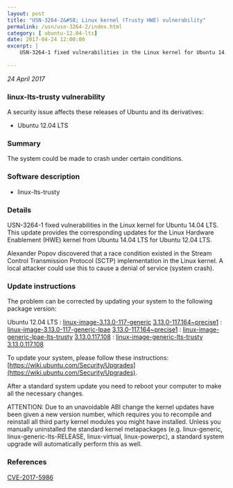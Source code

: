 ```yaml
---
layout: post
title: "USN-3264-2&#58; Linux kernel (Trusty HWE) vulnerability"
permalink: /usn/usn-3264-2/index.html
category: [ ubuntu-12.04-lts]
date: 2017-04-24 12:00:00
excerpt: |
    USN-3264-1 fixed vulnerabilities in the Linux kernel for Ubuntu 14.04 LTS. This update provides the corresponding updates for the Linux Hardware Enablement (HWE) kernel from Ubuntu 14.04 LTS for Ubuntu 12.04 LTS.
    
--- 
```

 
 

*24 April 2017*

### linux-lts-trusty vulnerability

A security issue affects these releases of Ubuntu and its derivatives:

* Ubuntu 12.04 LTS

### Summary

The system could be made to crash under certain conditions. 

### Software description

* linux-lts-trusty 

### Details

USN-3264-1 fixed vulnerabilities in the Linux kernel for Ubuntu 14.04 LTS. This update provides the corresponding updates for the Linux Hardware Enablement (HWE) kernel from Ubuntu 14.04 LTS for Ubuntu 12.04 LTS.

Alexander Popov discovered that a race condition existed in the Stream Control Transmission Protocol (SCTP) implementation in the Linux kernel. A local attacker could use this to cause a denial of service (system crash). 

### Update instructions

The problem can be corrected by updating your system to the following package version:

Ubuntu 12.04 LTS
 : [linux-image-3.13.0-117-generic](https://launchpad.net/ubuntu/+source/linux-lts-trusty) <span> [3.13.0-117.164~precise1](https://launchpad.net/ubuntu/+source/linux-lts-trusty/3.13.0-117.164~precise1) </span> 
 : [linux-image-3.13.0-117-generic-lpae](https://launchpad.net/ubuntu/+source/linux-lts-trusty) <span> [3.13.0-117.164~precise1](https://launchpad.net/ubuntu/+source/linux-lts-trusty/3.13.0-117.164~precise1) </span> 
 : [linux-image-generic-lpae-lts-trusty](https://launchpad.net/ubuntu/+source/linux-lts-trusty) <span> [3.13.0.117.108](https://launchpad.net/ubuntu/+source/linux-lts-trusty/3.13.0-117.164~precise1) </span> 
 : [linux-image-generic-lts-trusty](https://launchpad.net/ubuntu/+source/linux-lts-trusty) <span> [3.13.0.117.108](https://launchpad.net/ubuntu/+source/linux-lts-trusty/3.13.0-117.164~precise1) </span> 

To update your system, please follow these instructions: [https://wiki.ubuntu.com/Security/Upgrades](https://wiki.ubuntu.com/Security/Upgrades).

After a standard system update you need to reboot your computer to make all the necessary changes.

ATTENTION: Due to an unavoidable ABI change the kernel updates have been given a new version number, which requires you to recompile and reinstall all third party kernel modules you might have installed. Unless you manually uninstalled the standard kernel metapackages (e.g. linux-generic, linux-generic-lts-RELEASE, linux-virtual, linux-powerpc), a standard system upgrade will automatically perform this as well. 

### References

 
 [CVE-2017-5986](http://people.ubuntu.com/~ubuntu-security/cve/CVE-2017-5986)
 

